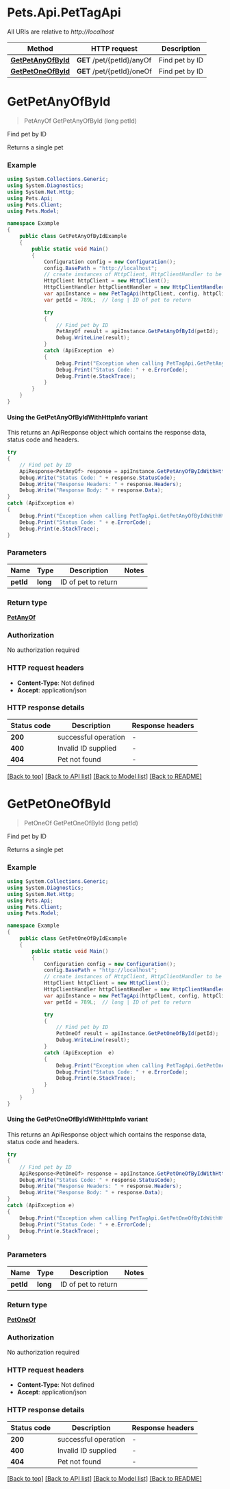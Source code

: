 # Pets.Api.PetTagApi

All URIs are relative to *http://localhost*

| Method | HTTP request | Description |
|--------|--------------|-------------|
| [**GetPetAnyOfById**](PetTagApi.md#getpetanyofbyid) | **GET** /pet/{petId}/anyOf | Find pet by ID |
| [**GetPetOneOfById**](PetTagApi.md#getpetoneofbyid) | **GET** /pet/{petId}/oneOf | Find pet by ID |

<a id="getpetanyofbyid"></a>
# **GetPetAnyOfById**
> PetAnyOf GetPetAnyOfById (long petId)

Find pet by ID

Returns a single pet

### Example
```csharp
using System.Collections.Generic;
using System.Diagnostics;
using System.Net.Http;
using Pets.Api;
using Pets.Client;
using Pets.Model;

namespace Example
{
    public class GetPetAnyOfByIdExample
    {
        public static void Main()
        {
            Configuration config = new Configuration();
            config.BasePath = "http://localhost";
            // create instances of HttpClient, HttpClientHandler to be reused later with different Api classes
            HttpClient httpClient = new HttpClient();
            HttpClientHandler httpClientHandler = new HttpClientHandler();
            var apiInstance = new PetTagApi(httpClient, config, httpClientHandler);
            var petId = 789L;  // long | ID of pet to return

            try
            {
                // Find pet by ID
                PetAnyOf result = apiInstance.GetPetAnyOfById(petId);
                Debug.WriteLine(result);
            }
            catch (ApiException  e)
            {
                Debug.Print("Exception when calling PetTagApi.GetPetAnyOfById: " + e.Message);
                Debug.Print("Status Code: " + e.ErrorCode);
                Debug.Print(e.StackTrace);
            }
        }
    }
}
```

#### Using the GetPetAnyOfByIdWithHttpInfo variant
This returns an ApiResponse object which contains the response data, status code and headers.

```csharp
try
{
    // Find pet by ID
    ApiResponse<PetAnyOf> response = apiInstance.GetPetAnyOfByIdWithHttpInfo(petId);
    Debug.Write("Status Code: " + response.StatusCode);
    Debug.Write("Response Headers: " + response.Headers);
    Debug.Write("Response Body: " + response.Data);
}
catch (ApiException e)
{
    Debug.Print("Exception when calling PetTagApi.GetPetAnyOfByIdWithHttpInfo: " + e.Message);
    Debug.Print("Status Code: " + e.ErrorCode);
    Debug.Print(e.StackTrace);
}
```

### Parameters

| Name | Type | Description | Notes |
|------|------|-------------|-------|
| **petId** | **long** | ID of pet to return |  |

### Return type

[**PetAnyOf**](PetAnyOf.md)

### Authorization

No authorization required

### HTTP request headers

 - **Content-Type**: Not defined
 - **Accept**: application/json


### HTTP response details
| Status code | Description | Response headers |
|-------------|-------------|------------------|
| **200** | successful operation |  -  |
| **400** | Invalid ID supplied |  -  |
| **404** | Pet not found |  -  |

[[Back to top]](#) [[Back to API list]](../README.md#documentation-for-api-endpoints) [[Back to Model list]](../README.md#documentation-for-models) [[Back to README]](../README.md)

<a id="getpetoneofbyid"></a>
# **GetPetOneOfById**
> PetOneOf GetPetOneOfById (long petId)

Find pet by ID

Returns a single pet

### Example
```csharp
using System.Collections.Generic;
using System.Diagnostics;
using System.Net.Http;
using Pets.Api;
using Pets.Client;
using Pets.Model;

namespace Example
{
    public class GetPetOneOfByIdExample
    {
        public static void Main()
        {
            Configuration config = new Configuration();
            config.BasePath = "http://localhost";
            // create instances of HttpClient, HttpClientHandler to be reused later with different Api classes
            HttpClient httpClient = new HttpClient();
            HttpClientHandler httpClientHandler = new HttpClientHandler();
            var apiInstance = new PetTagApi(httpClient, config, httpClientHandler);
            var petId = 789L;  // long | ID of pet to return

            try
            {
                // Find pet by ID
                PetOneOf result = apiInstance.GetPetOneOfById(petId);
                Debug.WriteLine(result);
            }
            catch (ApiException  e)
            {
                Debug.Print("Exception when calling PetTagApi.GetPetOneOfById: " + e.Message);
                Debug.Print("Status Code: " + e.ErrorCode);
                Debug.Print(e.StackTrace);
            }
        }
    }
}
```

#### Using the GetPetOneOfByIdWithHttpInfo variant
This returns an ApiResponse object which contains the response data, status code and headers.

```csharp
try
{
    // Find pet by ID
    ApiResponse<PetOneOf> response = apiInstance.GetPetOneOfByIdWithHttpInfo(petId);
    Debug.Write("Status Code: " + response.StatusCode);
    Debug.Write("Response Headers: " + response.Headers);
    Debug.Write("Response Body: " + response.Data);
}
catch (ApiException e)
{
    Debug.Print("Exception when calling PetTagApi.GetPetOneOfByIdWithHttpInfo: " + e.Message);
    Debug.Print("Status Code: " + e.ErrorCode);
    Debug.Print(e.StackTrace);
}
```

### Parameters

| Name | Type | Description | Notes |
|------|------|-------------|-------|
| **petId** | **long** | ID of pet to return |  |

### Return type

[**PetOneOf**](PetOneOf.md)

### Authorization

No authorization required

### HTTP request headers

 - **Content-Type**: Not defined
 - **Accept**: application/json


### HTTP response details
| Status code | Description | Response headers |
|-------------|-------------|------------------|
| **200** | successful operation |  -  |
| **400** | Invalid ID supplied |  -  |
| **404** | Pet not found |  -  |

[[Back to top]](#) [[Back to API list]](../README.md#documentation-for-api-endpoints) [[Back to Model list]](../README.md#documentation-for-models) [[Back to README]](../README.md)

